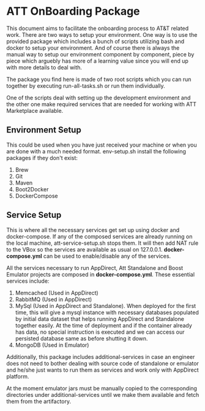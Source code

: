 # ATT OnBoarding Package
This document aims to facilitate the onboarding process to AT&T related work. There are two ways to setup your environment. One way is to use the provided package which includes a bunch of scripts utilizing bash and docker to setup your environment. And of course there is always the manual way to setup our environment component by component, piece by piece which arguebly has more of a learning value since you will end up with more details to deal with. 

The package you find  here is made of two root scripts which you can run together by executing run-all-tasks.sh or run them individually. 

One of the scripts deal with setting up the development environment and the other one make required services that are needed for working with ATT Marketplace available.

## Environment Setup
This could be used when you have just received your machine or when you are done with a much needed format. env-setup.sh install the following packages if they don't exist:

1. Brew
2. Git
3. Maven
4. Boot2Docker
5. DockerCompose

## Service Setup
This is where all the necessary services get set up using docker and docker-compose. If any of the composed services are already running on the local machine, att-service-setup.sh stops them. It will then add NAT rule to the VBox so the services are available as usual on 127.0.0.1. **docker-compose.yml** can be used to enable/disable any of the services.

All the services necessary to run AppDirect, Att Standalone and Boost Emulator projects are composed in **docker-compose.yml**. These essential services include:

1. Memcached (Used in AppDirect)
2. RabbitMQ (Used in AppDirect)
3. MySql (Used in AppDirect and Standalone). When deployed for the first time, this will give a mysql instance with necessary databases populated by initial data dataset that helps running AppDirect and Standalone together easily. At the time of deployment and if the container already has data, no special instruction is executed and we can access our persisted database same as before shutting it down.
4. MongoDB (Used in Emulator)

Additionally, this package includes additional-services in case an engineer does not need to bother dealing with source code of standalone or emulator and he/she just wants to run them as services and work only with AppDirect platform. 

At the moment emulator jars must be manually copied to the corresponding directories under additional-services until we make them available and fetch them from the artifactory.

